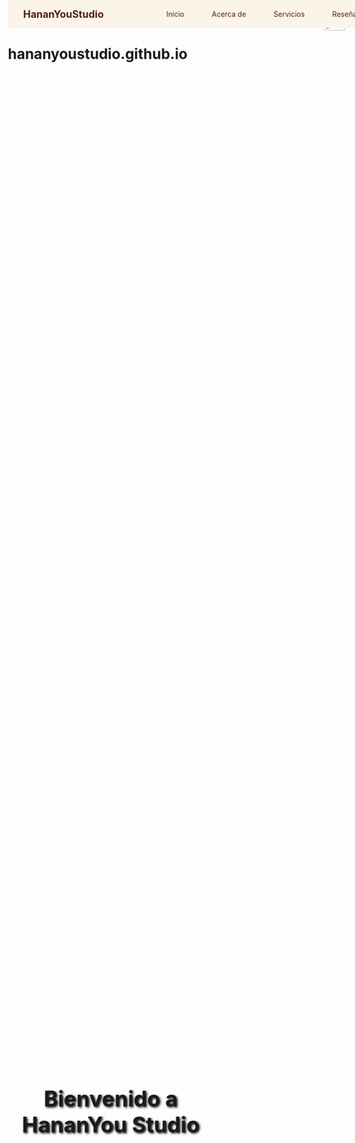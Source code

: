# hananyoustudio.github.io
<!DOCTYPE html>
<html lang="es">
<head>
  <meta charset="UTF-8">
  <meta name="viewport" content="width=device-width, initial-scale=1.0">
  <title>Mi Web Fluida</title>
  <style>
    * {
      margin: 0;
      padding: 0;
      box-sizing: border-box;
    }

    body, html {
      font-family: Arial, sans-serif;
      scroll-behavior: smooth;
      color: #512012;
    }

    a {
      color: #512012;
      text-decoration: none;
    }

    /* HEADER */
    header {
      width: 100%;
      background-color: #fbf4e8;
      display: flex;
      align-items: center;
      justify-content: space-between;
      padding: 10px 30px;
      position: fixed;
      top: 0;
      z-index: 1001;
    }

    .logo {
      font-weight: bold;
      font-size: 1.4em;
    }

    nav {
      display: flex;
      gap: 30px;
    }

    nav a {
      font-size: 1em;
      padding: 8px 12px;
    }

    .contacto {
      border: 1px solid #000;
      padding: 8px 12px;
      border-radius: 4px;
      font-weight: bold;
    }

    /* HERO PARALLAX */
    .hero {
      background-image: url('https://via.placeholder.com/1600x900');
      height: 100vh;
      background-size: cover;
      background-position: center;
      background-attachment: fixed;
      display: flex;
      align-items: center;
      justify-content: center;
      text-align: center;
      padding-top: 60px;
    }

    .hero h1 {
      font-size: 3em;
      text-shadow: 2px 2px 4px #000;
    }

    /* CONTENIDO */
    .content {
      padding: 40px 20px;
      max-width: 1000px;
      margin: auto;
    }

    .content p {
      margin-bottom: 20px;
      line-height: 1.6;
    }

    /* SWITCH DE IDIOMA */
    #language-switcher {
      position: fixed;
      top: 20px;
      right: 20px;
      z-index: 999;
    }

    #language-switcher img {
      width: 40px;
      cursor: pointer;
    }

    /* RESPONSIVE */
    @media screen and (max-width: 768px) {
      .hero h1 {
        font-size: 2em;
      }

      header {
        flex-direction: column;
        align-items: flex-start;
        gap: 10px;
      }

      nav {
        flex-wrap: wrap;
        gap: 15px;
      }
    }
  </style>
</head>
<body>
  <!-- Botón fijo de idioma -->
  <div id="language-switcher">
    <a href="/en/index.html">
      <img src="https://upload.wikimedia.org/wikipedia/en/a/a4/Flag_of_the_United_States.svg" alt="English">
    </a>
  </div>

  <!-- Header fijo con navegación -->
  <header>
    <a href="/index.html" class="logo">HananYouStudio</a>
    <nav>
      <a href="#inicio">Inicio</a>
      <a href="#acerca">Acerca de</a>
      <a href="#servicios">Servicios</a>
      <a href="#resenas">Reseñas</a>
    </nav>
    <a href="#contacto" class="contacto">Contáctanos</a>
  </header>

  <!-- Sección hero con parallax -->
  <section class="hero">
    <h1>Bienvenido a HananYou Studio</h1>
  </section>

  <!-- Contenido principal -->
  <section class="content">
    <h2 id="acerca">Sobre nosotros</h2>
    <p>Ofrecemos servicios de diseño gráfico creativos y completamente personalizados, adaptándonos al estilo de cada cliente como el agua a su recipiente.</p>
    <p>Explora nuestros trabajos, elige un pack o pide algo único. Tú tienes la idea, nosotros la volvemos realidad visual.</p>
  </section>
</body>
</html>
